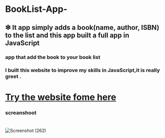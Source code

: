 
# BookList-App-
## ❇ It app simply adds a book(name, author, ISBN) to the list and this app built a full app in JavaScript 


### app that add the book to your book list 
### I built this website to improve my skills in JavaScript,it is really greet .

# [Try the website fome here](https://ahmed-roshdy-1.github.io/BookList-App-/Index)

### screanshoot

#
![Screenshot (262)](https://user-images.githubusercontent.com/65695097/115049898-80270780-9edb-11eb-94a4-ca273319fc06.png)
